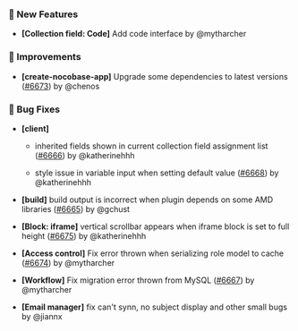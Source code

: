 ### 🎉 New Features

- **[Collection field: Code]** Add code interface by @mytharcher

### 🚀 Improvements

- **[create-nocobase-app]** Upgrade some dependencies to latest versions ([#6673](https://github.com/nocobase/nocobase/pull/6673)) by @chenos

### 🐛 Bug Fixes

- **[client]**
  - inherited fields shown in current collection  field assignment list ([#6666](https://github.com/nocobase/nocobase/pull/6666)) by @katherinehhh

  - style issue in variable input when setting default value ([#6668](https://github.com/nocobase/nocobase/pull/6668)) by @katherinehhh

- **[build]** build output is incorrect when plugin depends on some AMD libraries ([#6665](https://github.com/nocobase/nocobase/pull/6665)) by @gchust

- **[Block: iframe]** vertical scrollbar appears when iframe block is set to full height ([#6675](https://github.com/nocobase/nocobase/pull/6675)) by @katherinehhh

- **[Access control]** Fix error thrown when serializing role model to cache ([#6674](https://github.com/nocobase/nocobase/pull/6674)) by @mytharcher

- **[Workflow]** Fix migration error thrown from MySQL ([#6667](https://github.com/nocobase/nocobase/pull/6667)) by @mytharcher

- **[Email manager]** fix can't synn, no subject display and other small bugs by @jiannx

